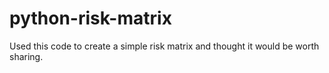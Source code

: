 # python-risk-matrix
Used this code to create a simple risk matrix and thought it would be worth sharing.
